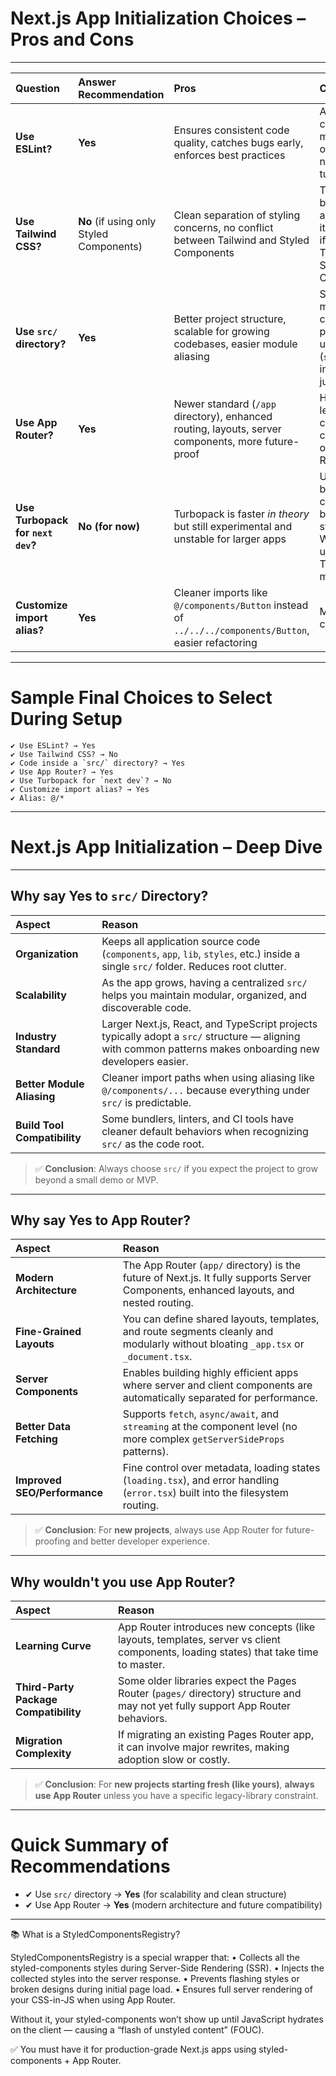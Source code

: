
# Next.js App Initialization Choices – Pros and Cons

---

| Question | Answer Recommendation | Pros | Cons |
| :--- | :--- | :--- | :--- |
| **Use ESLint?** | **Yes** | Ensures consistent code quality, catches bugs early, enforces best practices | Adds extra config and minor dev overhead if not properly tuned |
| **Use Tailwind CSS?** | **No** (if using only Styled Components) | Clean separation of styling concerns, no conflict between Tailwind and Styled Components | Tailwind bloat if you aren't using it; confusion if mixing Tailwind and Styled Components |
| **Use `src/` directory?** | **Yes** | Better project structure, scalable for growing codebases, easier module aliasing | Slightly more complex pathing if unfamiliar (`src/pages` instead of just `pages`) |
| **Use App Router?** | **Yes** | Newer standard (`/app` directory), enhanced routing, layouts, server components, more future-proof | Higher initial learning curve compared to old Pages Router |
| **Use Turbopack for `next dev`?** | **No (for now)** | Turbopack is faster *in theory* but still experimental and unstable for larger apps | Unexpected bugs and crashes; better to stick with Webpack until Turbopack matures |
| **Customize import alias?** | **Yes** | Cleaner imports like `@/components/Button` instead of `../../../components/Button`, easier refactoring | Minor extra config step |

---

# Sample Final Choices to Select During Setup

```text
✔ Use ESLint? → Yes
✔ Use Tailwind CSS? → No
✔ Code inside a `src/` directory? → Yes
✔ Use App Router? → Yes
✔ Use Turbopack for `next dev`? → No
✔ Customize import alias? → Yes
✔ Alias: @/*
```

---

# Next.js App Initialization – Deep Dive

---

## Why say **Yes** to `src/` Directory?

| Aspect | Reason |
| :--- | :--- |
| **Organization** | Keeps all application source code (`components`, `app`, `lib`, `styles`, etc.) inside a single `src/` folder. Reduces root clutter. |
| **Scalability** | As the app grows, having a centralized `src/` helps you maintain modular, organized, and discoverable code. |
| **Industry Standard** | Larger Next.js, React, and TypeScript projects typically adopt a `src/` structure — aligning with common patterns makes onboarding new developers easier. |
| **Better Module Aliasing** | Cleaner import paths when using aliasing like `@/components/...` because everything under `src/` is predictable. |
| **Build Tool Compatibility** | Some bundlers, linters, and CI tools have cleaner default behaviors when recognizing `src/` as the code root. |

> ✅ **Conclusion**: Always choose `src/` if you expect the project to grow beyond a small demo or MVP.

---

## Why say **Yes** to App Router?

| Aspect | Reason |
| :--- | :--- |
| **Modern Architecture** | The App Router (`app/` directory) is the future of Next.js. It fully supports Server Components, enhanced layouts, and nested routing. |
| **Fine-Grained Layouts** | You can define shared layouts, templates, and route segments cleanly and modularly without bloating `_app.tsx` or `_document.tsx`. |
| **Server Components** | Enables building highly efficient apps where server and client components are automatically separated for performance. |
| **Better Data Fetching** | Supports `fetch`, `async/await`, and `streaming` at the component level (no more complex `getServerSideProps` patterns). |
| **Improved SEO/Performance** | Fine control over metadata, loading states (`loading.tsx`), and error handling (`error.tsx`) built into the filesystem routing. |

> ✅ **Conclusion**: For **new projects**, always use App Router for future-proofing and better developer experience.

---

## Why **wouldn't** you use App Router?

| Aspect | Reason |
| :--- | :--- |
| **Learning Curve** | App Router introduces new concepts (like layouts, templates, server vs client components, loading states) that take time to master. |
| **Third-Party Package Compatibility** | Some older libraries expect the Pages Router (`pages/` directory) structure and may not yet fully support App Router behaviors. |
| **Migration Complexity** | If migrating an existing Pages Router app, it can involve major rewrites, making adoption slow or costly. |

> ✅ **Conclusion**: For **new projects starting fresh (like yours)**, **always use App Router** unless you have a specific legacy-library constraint.

---

# Quick Summary of Recommendations

- ✔ Use `src/` directory → **Yes** (for scalability and clean structure)
- ✔ Use App Router → **Yes** (modern architecture and future compatibility)

---


📚 What is a StyledComponentsRegistry?

StyledComponentsRegistry is a special wrapper that:
	•	Collects all the styled-components styles during Server-Side Rendering (SSR).
	•	Injects the collected styles into the server response.
	•	Prevents flashing styles or broken designs during initial page load.
	•	Ensures full server rendering of your CSS-in-JS when using App Router.

Without it, your styled-components won’t show up until JavaScript hydrates on the client — causing a “flash of unstyled content” (FOUC).

✅ You must have it for production-grade Next.js apps using styled-components + App Router.
